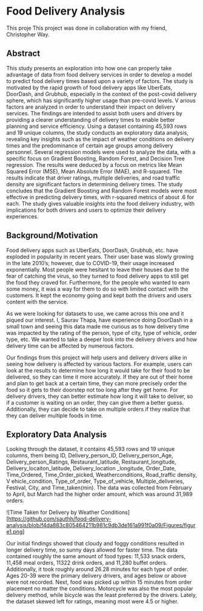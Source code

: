 # Food Delivery Analysis

This proje
This project was done in collaboration with my friend, Christopher Way.


## Abstract

This study presents an exploration into how one can properly take advantage of data from food delivery services in order to develop a model to predict food delivery times based upon a variety of factors. The study is motivated by the rapid growth of food delivery apps like UberEats, DoorDash, and Grubhub, especially in the context of the post-covid delivery sphere, which has significantly higher usage than pre-covid levels. V arious factors are analyzed in order to understand their impact on delivery services. The findings are intended to assist both users and drivers by providing a clearer understanding of delivery times to enable better planning and service efficiency. Using a dataset containing 45,593 rows and 19 unique columns, the study conducts an exploratory data analysis, revealing key insights such as the impact of weather conditions on delivery times and the predominance of certain age groups among delivery personnel. Several regression models were used to analyze the data, with a specific focus on Gradient Boosting, Random Forest, and Decision Tree regression. The results were deduced by a focus on metrics like Mean Squared Error (MSE), Mean Absolute Error (MAE), and R-squared. The results indicate that driver ratings, multiple deliveries, and road traffic density are significant factors in determining delivery times. The study concludes that the Gradient Boosting and Random Forest models were most effective in predicting delivery times, with r-squared metrics of about .6 for each. The study gives valuable insights into the food delivery industry, with implications for both drivers and users to optimize their delivery experiences.

## Background/Motivation

Food delivery apps such as UberEats, DoorDash, Grubhub, etc. have exploded in popularity in recent years. Their user base was slowly growing in the late 2010’s; however, due to COVID-19, their usage increased exponentially. Most people were hesitant to leave their houses due to the fear of catching the virus, so they turned to food delivery apps to still get the food they craved for. Furthermore, for the people who wanted to earn some money, it was a way for them to do so with limited contact with the customers. It kept the economy going and kept both the drivers and users content with the service.

As we were looking for datasets to use, we came across this one and it piqued our interest. I, Saurav Thapa, have experience doing DoorDash in a small town and seeing this data made me curious as to how delivery time was impacted by the rating of the person, type of city, type of vehicle, order type, etc. We wanted to take a deeper look into the delivery drivers and how delivery time can be affected by numerous factors.

Our findings from this project will help users and delivery drivers alike in seeing how delivery is affected by various factors. For example, users can look at the results to determine how long it would take for their food to be delivered, so they can time it more accurately. If they are out of their home and plan to get back at a certain time, they can more precisely order the food so it gets to their doorstep not too long after they get home. For delivery drivers, they can better estimate how long it will take to deliver, so if a customer is waiting on an order, they can give them a better guess. Additionally, they can decide to take on multiple orders if they realize that they can deliver multiple foods in time.

## Exploratory Data Analysis

Looking through the dataset, it contains 45,593 rows and 19 unique columns, them being ID, Delivery_person_ID, Delivery_person_Age, Delivery_person_Ratings, Restaurant_latitude, Restaurant_longitude, Delivery_locaiton_latitude, Delivery_location _longitude, Order_Date, Time_Ordered, Time_Order_picked, Weatherconditions, Road_traffic density, V ehicle_condition, Type_of_order, Type_of_vehicle, Multiple_deliveries, Festival, City, and Time_taken(min). The data was collected from February to April, but March had the higher order amount, which was around 31,989 orders.

![Time Taken for Delivery by Weather Conditions][https://github.com/sauthh/food-delivery-analysis/blob/f4da883c805464211b981c9db3de161a991f0a09/Figures/figure1.png]

Our initial findings showed that cloudy and foggy conditions resulted in longer delivery time, so sunny days allowed for faster time. The data contained roughly the same amount of food types: 11,533 snack orders, 11,458 meal orders, 11322 drink orders, and 11,280 buffet orders. Additionally, it took roughly around 26.28 minutes for each type of order. Ages 20-39 were the primary delivery drivers, and ages below or above were not recorded. Next, food was picked up within 15 minutes from order placement no matter the conditions. Motorcycle was also the most popular delivery method, while bicycle was the least preferred by the drivers. Lately, the dataset skewed left for ratings, meaning most were 4.5 or higher.
